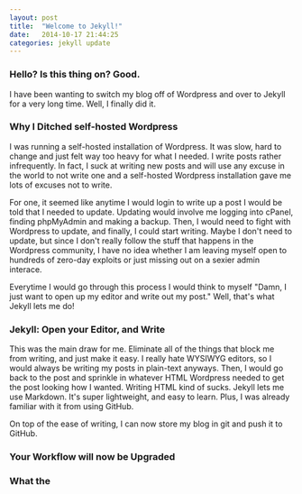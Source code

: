 ```yaml
---
layout: post
title:  "Welcome to Jekyll!"
date:   2014-10-17 21:44:25
categories: jekyll update
---
```

### Hello? Is this thing on? Good.
I have been wanting to switch my blog off of Wordpress and over to Jekyll for a very long time. Well, I finally did it.

### Why I Ditched self-hosted Wordpress
I was running a self-hosted installation of Wordpress. It was slow, hard to change and just felt way too heavy for what I needed. I write posts rather infrequently. In fact, I suck at writing new posts and will use any excuse in the world to not write one and a self-hosted Wordpress installation gave me lots of excuses not to write.

For one, it seemed like anytime I would login to write up a post I would be told that I needed to update. Updating would involve me logging into cPanel, finding phpMyAdmin and making a backup. Then, I would need to fight with Wordpress to update, and finally, I could start writing. Maybe I don't need to update, but since I don't really follow the stuff that happens in the Wordpress community, I have no idea whether I am leaving myself open to hundreds of zero-day exploits or just missing out on a sexier admin interace.

Everytime I would go through this process I would think to myself "Damn, I just want to open up my editor and write out my post." Well, that's what Jekyll lets me do!

### Jekyll: Open your Editor, and Write
This was the main draw for me. Eliminate all of the things that block me from writing, and just make it easy. I really hate WYSIWYG editors, so I would always be writing my posts in plain-text anyways. Then, I would go back to the post and sprinkle in whatever HTML Wordpress needed to get the post looking how I wanted. Writing HTML kind of sucks. Jekyll lets me use Markdown. It's super lightweight, and easy to learn. Plus, I was already familiar with it from using GitHub.

On top of the ease of writing, I can now store my blog in git and push it to GitHub.

### Your Workflow will now be Upgraded

### What the
